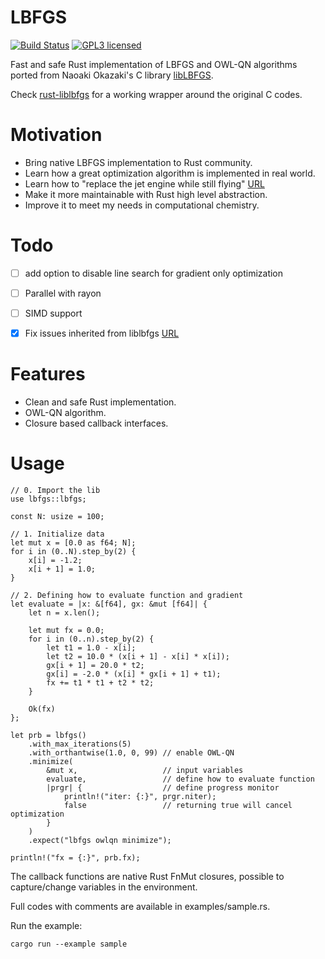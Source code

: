 
# LBFGS

[![Build Status](https://travis-ci.org/ybyygu/rust-lbfgs.svg?branch=master)](https://travis-ci.org/ybyygu/rust-lbfgs)
[![GPL3 licensed](https://img.shields.io/badge/license-GPL3-blue.svg)](./LICENSE)

Fast and safe Rust implementation of LBFGS and OWL-QN algorithms ported from
Naoaki Okazaki's C library [libLBFGS](http://chokkan.org/software/liblbfgs/).

Check [rust-liblbfgs](https://github.com/ybyygu/rust-liblbfgs) for a working wrapper around the original C codes.


# Motivation

-   Bring native LBFGS implementation to Rust community.
-   Learn how a great optimization algorithm is implemented in real world.
-   Learn how to "replace the jet engine while still flying" [URL](http://jensimmons.com/post/jan-4-2017/replacing-jet-engine-while-still-flying)
-   Make it more maintainable with Rust high level abstraction.
-   Improve it to meet my needs in computational chemistry.


# Todo

-   [ ] add option to disable line search for gradient only optimization
-   [ ] Parallel with rayon
-   [ ] SIMD support
-   [X] Fix issues inherited from liblbfgs [URL](https://github.com/chokkan/liblbfgs/pulls)


# Features

-   Clean and safe Rust implementation.
-   OWL-QN algorithm.
-   Closure based callback interfaces.


# Usage

    // 0. Import the lib
    use lbfgs::lbfgs;
    
    const N: usize = 100;
    
    // 1. Initialize data
    let mut x = [0.0 as f64; N];
    for i in (0..N).step_by(2) {
        x[i] = -1.2;
        x[i + 1] = 1.0;
    }
    
    // 2. Defining how to evaluate function and gradient
    let evaluate = |x: &[f64], gx: &mut [f64]| {
        let n = x.len();
    
        let mut fx = 0.0;
        for i in (0..n).step_by(2) {
            let t1 = 1.0 - x[i];
            let t2 = 10.0 * (x[i + 1] - x[i] * x[i]);
            gx[i + 1] = 20.0 * t2;
            gx[i] = -2.0 * (x[i] * gx[i + 1] + t1);
            fx += t1 * t1 + t2 * t2;
        }
    
        Ok(fx)
    };
    
    let prb = lbfgs()
        .with_max_iterations(5)
        .with_orthantwise(1.0, 0, 99) // enable OWL-QN
        .minimize(
            &mut x,                   // input variables
            evaluate,                 // define how to evaluate function
            |prgr| {                  // define progress monitor
                println!("iter: {:}", prgr.niter);
                false                 // returning true will cancel optimization
            }
        )
        .expect("lbfgs owlqn minimize");
    
    println!("fx = {:}", prb.fx);

The callback functions are native Rust FnMut closures, possible to
capture/change variables in the environment.

Full codes with comments are available in examples/sample.rs.

Run the example:

    cargo run --example sample

